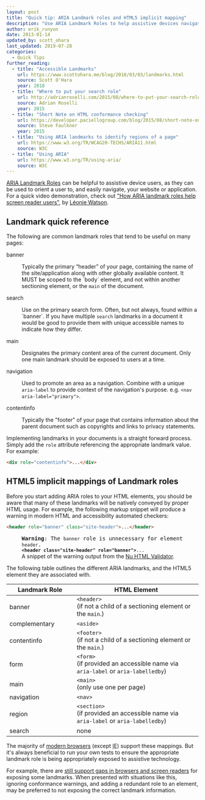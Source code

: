 ```yaml
---
layout: post
title: "Quick tip: ARIA Landmark roles and HTML5 implicit mapping"
description: "Use ARIA Landmark Roles to help assistive devices navigate the markup."
author: erik_runyon
date: 2013-01-14
updated_by: scott_ohara
last_updated: 2019-07-28
categories:
  - Quick Tips
further_reading:
  - title: "Accessible Landmarks"
    url: https://www.scottohara.me/blog/2018/03/03/landmarks.html
    source: Scott O'Hara
    year: 2018
  - title: "Where to put your search role"
    url: http://adrianroselli.com/2015/08/where-to-put-your-search-role.html
    source: Adrian Roselli
    year: 2015
  - title: "Short Note on HTML conformance checking"
    url: https://developer.paciellogroup.com/blog/2015/08/short-note-on-html-conformance-checking/
    source: Steve Faulkner
    year: 2015
  - title: "Using ARIA landmarks to identify regions of a page"
    url: https://www.w3.org/TR/WCAG20-TECHS/ARIA11.html
    source: W3C
  - title: "Using ARIA"
    url: https://www.w3.org/TR/using-aria/
    source: W3C
---
```

<a href="https://w3c.github.io/aria/#landmark_roles"><abbr title="Accessible Rich Internet Application">ARIA</abbr> Landmark Roles</a> can be helpful to assistive device users, as they can be used to orient a user to, and easily navigate, your website or application. For a quick video demonstration, check out ["How ARIA landmark roles help screen reader users"](https://youtu.be/IhWMou12_Vk), by [Léonie Watson](https://tink.uk/).

## Landmark quick reference
The following are common landmark roles that tend to be useful on many pages:

<dl>
  <dt>banner</dt>
  <dd>
    <p>
      Typically the primary “header” of your page, containing the name of the site/application along with other globally available content. It MUST be scoped to the `body` element, and not within another sectioning element, or the <code>main</code> of the document.
    </p>
  </dd>
  <dt>search</dt>
  <dd>
    <p>
      Use on the primary search form. Often, but not always, found within a `banner`.  If you have multiple <code>search</code> landmarks in a document it would be good to provide them with unique accessible names to indicate how they differ.
    </p>
  </dd>
  <dt>main</dt>
  <dd>
    <p>
      Designates the primary content area of the current document. Only one main landmark should be exposed to users at a time.
    </p>
  </dd>
  <dt>navigation</dt>
  <dd>
    <p>
      Used to promote an area as a navigation. Combine with a unique <code>aria-label</code> to provide context of the navigation's purpose. e.g. <code>&lt;nav aria-label="primary"></code>.
    </p>
  </dd>
  <dt>contentinfo</dt>
  <dd>
    <p>Typically the "footer" of your page that contains information about the parent document such as copyrights and links to privacy statements.</p>
  </dd>
</dl>

Implementing landmarks in your documents is a straight forward process. Simply add the <code>role</code> attribute referencing the appropriate landmark value. For example:

```html
<div role="contentinfo">...</div>
```


## HTML5 implicit mappings of Landmark roles
Before you start adding <abbr>ARIA</abbr> roles to your HTML elements, you should be aware that many of these landmarks will be natively conveyed by proper HTML usage. For example, the following markup snippet will produce a warning in modern HTML and accessibility automated checkers:

```html
<header role="banner" class="site-header">...</header>
```

<figure class="figure-callout">
  <samp>
    <strong>Warning</strong>: <span>The <code>banner</code> role is unnecessary for element <code>header</code>.</span>
    <br>
    <code><b>&lt;header class="site-header" role="banner"&gt;</b>...</code>
  </samp>
  <figcaption>
    A snippet of the warning output from the <a href="https://validator.w3.org/nu/">Nu HTML Validator</a>.
  </figcaption>
</figure>

The following table outlines the different <abbr>ARIA</abbr> landmarks, and the HTML5 element they are associated with.

<table class="table-dividers">
  <col width="35%">
  <thead>
    <tr>
        <th scope="col">Landmark Role</th>
        <th scope="col">HTML Element</th>
    </tr>
  </thead>
  <tbody>
    <tr>
      <td>banner</td>
      <td>
        <code>&lt;header&gt;</code>
        <br>(if not a child of a sectioning element or the <code>main</code>.)
      </td>
    </tr>
    <tr>
      <td>complementary</td>
      <td>
        <code>&lt;aside&gt;</code>
      </td>
    </tr>
    <tr>
      <td>contentinfo</td>
      <td>
        <code>&lt;footer&gt;</code>
        <br>(if not a child of a sectioning element or the <code>main</code>.)
      </td>
    </tr>
    <tr>
      <td>form</td>
      <td>
        <code>&lt;form&gt;</code>
        <br>(if provided an accessible name via <code>aria-label</code> or <code>aria-labelledby</code>)
      </td>
    </tr>
    <tr>
      <td>main</td>
      <td>
        <code>&lt;main&gt;</code>
        <br>(only use one per page)
      </td>
    </tr>
    <tr>
      <td>navigation</td>
      <td>
        <code>&lt;nav&gt;</code>
      </td>
    </tr>
    <tr>
      <td>region</td>
      <td>
        <code>&lt;section&gt;</code>
        <br> (if provided an accessible name via <code>aria-label</code> or <code>aria-labelledby</code>)
      </td>
    </tr>
    <tr>
      <td>search</td>
      <td>
        none
      </td>
    </tr>
  </tbody>
</table>

The majority of [modern browsers](https://www.html5accessibility.com/) (except <abbr title="Internet Explorer">IE</abbr>) support these mappings. But it's always beneficial to run your own tests to ensure the appropriate landmark role is being appropriately exposed to assistive technology.

For example, there are [still support gaps in browsers and screen readers](https://www.scottohara.me/blog/2019/04/05/landmarks-exposed.html) for exposing some landmarks. When presented with situations like this, ignoring conformance warnings, and adding a redundant role to an element, may be preferred to not exposing the correct landmark information.
